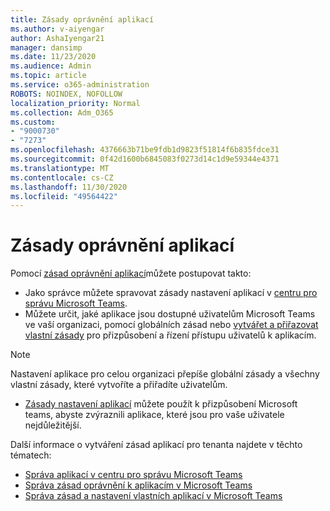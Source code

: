 ```yaml
---
title: Zásady oprávnění aplikací
ms.author: v-aiyengar
author: AshaIyengar21
manager: dansimp
ms.date: 11/23/2020
ms.audience: Admin
ms.topic: article
ms.service: o365-administration
ROBOTS: NOINDEX, NOFOLLOW
localization_priority: Normal
ms.collection: Adm_O365
ms.custom:
- "9000730"
- "7273"
ms.openlocfilehash: 4376663b71be9fdb1d9823f51814f6b835fdce31
ms.sourcegitcommit: 0f42d1600b6845083f0273d14c1d9e59344e4371
ms.translationtype: MT
ms.contentlocale: cs-CZ
ms.lasthandoff: 11/30/2020
ms.locfileid: "49564422"
---
```

# <a name="app-permission-policies"></a>Zásady oprávnění aplikací

Pomocí [zásad oprávnění aplikací](https://docs.microsoft.com/microsoftteams/teams-app-permission-policies)můžete postupovat takto:
- Jako správce můžete spravovat zásady nastavení aplikací v [centru pro správu Microsoft Teams](https://admin.teams.microsoft.com/policies/app-permission).
- Můžete určit, jaké aplikace jsou dostupné uživatelům Microsoft Teams ve vaší organizaci, pomocí globálních zásad nebo [vytvářet a přiřazovat vlastní zásady](https://docs.microsoft.com/microsoftteams/teams-app-permission-policies#create-a-custom-app-permission-policy) pro přizpůsobení a řízení přístupu uživatelů k aplikacím. 
> [!NOTE]
> Nastavení aplikace pro celou organizaci přepíše globální zásady a všechny vlastní zásady, které vytvoříte a přiřadíte uživatelům.
- [Zásady nastavení aplikací](https://docs.microsoft.com/microsoftteams/teams-app-setup-policies) můžete použít k přizpůsobení Microsoft teams, abyste zvýraznili aplikace, které jsou pro vaše uživatele nejdůležitější. 


Další informace o vytváření zásad aplikací pro tenanta najdete v těchto tématech:
- [Správa aplikací v centru pro správu Microsoft Teams](https://docs.microsoft.com/MicrosoftTeams/manage-apps)
- [Správa zásad oprávnění k aplikacím v Microsoft Teams](https://docs.microsoft.com/microsoftteams/teams-app-permission-policies)
- [Správa zásad a nastavení vlastních aplikací v Microsoft Teams](https://docs.microsoft.com/MicrosoftTeams/teams-custom-app-policies-and-settings)
